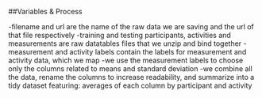 ##Variables & Process

-filename and url are the name of the raw data we are saving and the url of that file respectively
-training and testing participants, activities and measurements are raw datatables files that we unzip and bind together
-measurement and activity labels contain the labels for measurement and activity data, which we map
-we use the measurement labels to choose only the columns related to means and standard deviation
-we combine all the data, rename the columns to increase readability, and summarize into a tidy dataset featuring: averages of each column by participant and activity
